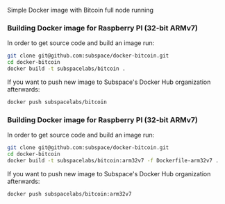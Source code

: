 Simple Docker image with Bitcoin full node running

### Building Docker image for Raspberry PI (32-bit ARMv7)
In order to get source code and build an image run:
```bash
git clone git@github.com:subspace/docker-bitcoin.git
cd docker-bitcoin
docker build -t subspacelabs/bitcoin .
```

If you want to push new image to Subspace's Docker Hub organization afterwards:
```bash
docker push subspacelabs/bitcoin
```

### Building Docker image for Raspberry PI (32-bit ARMv7)
In order to get source code and build an image run:
```bash
git clone git@github.com:subspace/docker-bitcoin.git
cd docker-bitcoin
docker build -t subspacelabs/bitcoin:arm32v7 -f Dockerfile-arm32v7 .
```

If you want to push new image to Subspace's Docker Hub organization afterwards:
```bash
docker push subspacelabs/bitcoin:arm32v7
```
